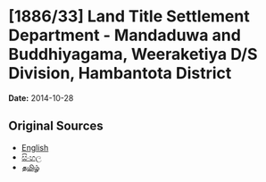 # [1886/33] Land Title Settlement Department - Mandaduwa and Buddhiyagama, Weeraketiya D/S Division, Hambantota District

**Date:** 2014-10-28

## Original Sources

- [English](https://documents.gov.lk/view/extra-gazettes/2014/10/1886-33_E.pdf)
- [සිංහල](https://documents.gov.lk/view/extra-gazettes/2014/10/1886-33_S.pdf)
- [தமிழ்](https://documents.gov.lk/view/extra-gazettes/2014/10/1886-33_T.pdf)
